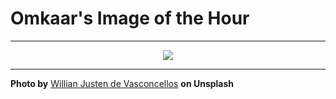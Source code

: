 # Omkaar's Image of the Hour

---

<div align="center">

<a href="https://unsplash.com/photos/birds-eye-view-of-a-metropolis-skyscrapers-0XXV6ccYMCA">
  <img src="https://images.unsplash.com/photo-1749154362898-860b54bdf363?crop=entropy&cs=tinysrgb&fit=max&fm=jpg&ixid=M3w3NjA2Nzh8MHwxfHJhbmRvbXx8fHx8fHx8fDE3NDk1Mzg4MDB8&ixlib=rb-4.1.0&q=80&w=1080" style="max-width:100%; height:auto;">
</a>



</div>

---

**Photo by** [Willian Justen de Vasconcellos](https://unsplash.com/@willianjusten) **on Unsplash**
